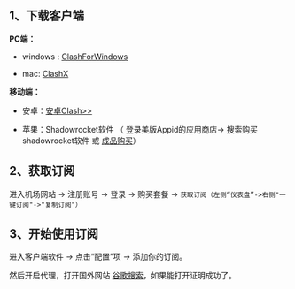 ## 1、下载客户端

**PC端：**

- windows :  [ClashForWindows](https://ghfast.top/https://github.com/Z-Siqi/Clash-for-Windows_Chinese/releases/download/CFW/Clash.for.Windows-0.20.39-win.7z)

- mac: [ClashX](https://clashxhub.com/clash-backup-download/)

**移动端：**

- 安卓：[安卓Clash>>](https://github.com/MetaCubeX/ClashMetaForAndroid/releases)

- 苹果：Shadowrocket软件 （ 登录美版Appid的应用商店-> 搜索购买shadowrocket软件 或  [成品购买](https://www.xiaohuojian8.com/)）



## 2、获取订阅

进入机场网站 -> 注册账号 -> 登录 -> 购买套餐 ->  `获取订阅（左侧“仪表盘”->右侧"一键订阅"->"复制订阅"）`



## 3、开始使用订阅

进入客户端软件 -> 点击“配置”项 ->  添加你的订阅。

然后开启代理，打开国外网站 [谷歌搜索](https://www.google.com/)，如果能打开证明成功了。
